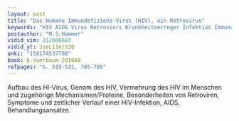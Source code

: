```yaml
---
layout: post 
title: "Das Humane Immundefizienz-Virus (HIV), ein Retrovirus"
keywords: "HIV AIDS Virus Retroviurs Krankheitserreger Infektion Immundefizienz Immunsystem"
postauthor: "M.S.Hammer"
vidid_vim: 212606683
vidid_yt: JseL11ett2Q
anki: "158174537788"
book: b-suerbaum-2016A8
refpages: "S. 519-531, 785-795"
---
```

Aufbau des HI-Virus, Genom des HIV, Vermehrung des HIV im Menschen und zugehörige Mechanismen/Proteine, Besonderheiten von Retroviren, Symptome und zeitlicher Verlauf einer  HIV-Infektion, AIDS, Behandlungsansätze.
